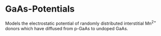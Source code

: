 GaAs-Potentials
===============

Models the electrostatic potential of randomly distributed interstitial Mn<sup>2+</sup> donors which have diffused from p-GaAs to undoped GaAs.